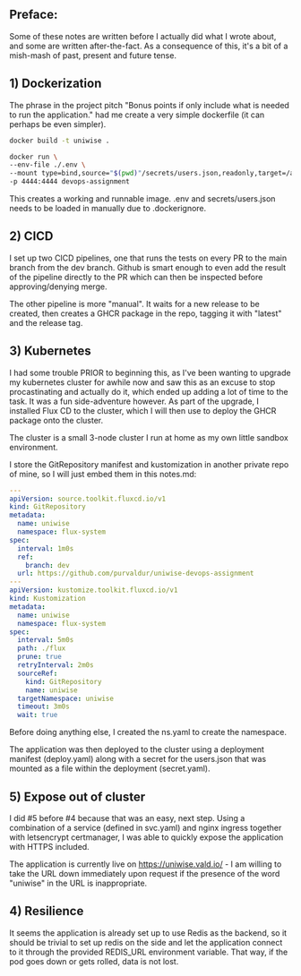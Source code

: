 ## Preface:
Some of these notes are written before I actually did what I wrote about, and some are written after-the-fact. As a consequence of this, it's a bit of a mish-mash of past, present and future tense.

## 1) Dockerization

The phrase in the project pitch "Bonus points if only include what is needed to run the application." had me create a very simple dockerfile (it can perhaps be even simpler).

```bash
docker build -t uniwise .
```

```bash
docker run \
--env-file ./.env \
--mount type=bind,source="$(pwd)"/secrets/users.json,readonly,target=/app/secrets/users.json \
-p 4444:4444 devops-assignment
```

This creates a working and runnable image. .env and secrets/users.json needs to be loaded in manually due to .dockerignore.

## 2) CICD

I set up two CICD pipelines, one that runs the tests on every PR to the main branch from the dev branch. Github is smart enough to even add the result of the pipeline directly to the PR which can then be inspected before approving/denying merge.

The other pipeline is more "manual". It waits for a new release to be created, then creates a GHCR package in the repo, tagging it with "latest" and the release tag.

## 3) Kubernetes

I had some trouble PRIOR to beginning this, as I've been wanting to upgrade my kubernetes cluster for awhile now and saw this as an excuse to stop procastinating and actually do it, which ended up adding a lot of time to the task. It was a fun side-adventure however. As part of the upgrade, I installed Flux CD to the cluster, which I will then use to deploy the GHCR package onto the cluster.

The cluster is a small 3-node cluster I run at home as my own little sandbox environment.

I store the GitRepository manifest and kustomization in another private repo of mine, so I will just embed them in this notes.md:

```yaml
---
apiVersion: source.toolkit.fluxcd.io/v1
kind: GitRepository
metadata:
  name: uniwise
  namespace: flux-system
spec:
  interval: 1m0s
  ref:
    branch: dev
  url: https://github.com/purvaldur/uniwise-devops-assignment
---
apiVersion: kustomize.toolkit.fluxcd.io/v1
kind: Kustomization
metadata:
  name: uniwise
  namespace: flux-system
spec:
  interval: 5m0s
  path: ./flux
  prune: true
  retryInterval: 2m0s
  sourceRef:
    kind: GitRepository
    name: uniwise
  targetNamespace: uniwise
  timeout: 3m0s
  wait: true
```

Before doing anything else, I created the ns.yaml to create the namespace.

The application was then deployed to the cluster using a deployment manifest (deploy.yaml) along with a secret for the users.json that was mounted as a file within the deployment (secret.yaml).

## 5) Expose out of cluster

I did #5 before #4 because that was an easy, next step. Using a combination of a service (defined in svc.yaml) and nginx ingress together with letsencrypt certmanager, I was able to quickly expose the application with HTTPS included.

The application is currently live on https://uniwise.vald.io/ - I am willing to take the URL down immediately upon request if the presence of the word "uniwise" in the URL is inappropriate.

## 4) Resilience

It seems the application is already set up to use Redis as the backend, so it should be trivial to set up redis on the side and let the application connect to it through the provided REDIS_URL environment variable. That way, if the pod goes down or gets rolled, data is not lost.